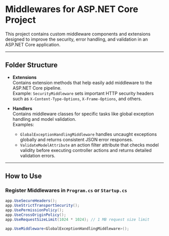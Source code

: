 # Middlewares for ASP.NET Core Project

This project contains custom middleware components and extensions designed to improve the security, error handling, and validation in an ASP.NET Core application.

---

## Folder Structure

- **Extensions**  
  Contains extension methods that help easily add middleware to the ASP.NET Core pipeline.  
  Example: `SecurityMiddleware` sets important HTTP security headers such as `X-Content-Type-Options`, `X-Frame-Options`, and others.

- **Handlers**  
  Contains middleware classes for specific tasks like global exception handling and model validation.  
  Examples:  
  - `GlobalExceptionHandlingMiddleware` handles uncaught exceptions globally and returns consistent JSON error responses.  
  - `ValidateModelAttribute` an action filter attribute that checks model validity before executing controller actions and returns detailed validation errors.

---

## How to Use

### Register Middlewares in `Program.cs` or `Startup.cs`

```csharp
app.UseSecureHeaders();
app.UseStrictTransportSecurity();
app.UsePermissionPolicy();
app.UseCrossOriginPolicy();
app.UseRequestSizeLimit(1024 * 1024); // 1 MB request size limit

app.UseMiddleware<GlobalExceptionHandlingMiddleware>();

